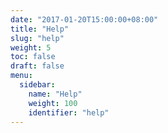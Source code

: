 ```yaml
---
date: "2017-01-20T15:00:00+08:00"
title: "Help"
slug: "help"
weight: 5
toc: false
draft: false
menu:
  sidebar:
    name: "Help"
    weight: 100
    identifier: "help"
---
```

